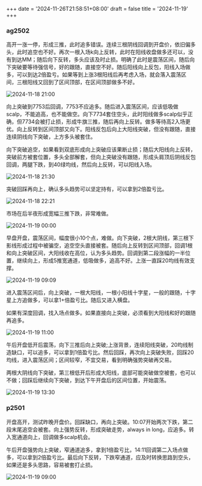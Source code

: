 +++
date = '2024-11-26T21:58:51+08:00'
draft = false
title = '2024-11-19'
+++

### ag2502

高开一涨一停，形成三推，此时追多错误。连续三根阴线回调到开盘价，依旧偏多头，此时追空也不好。再次一根入场k向上反转，此时在阳线收盘做多还可以，没有到达MM；随后向下反转，多头应该及时止损。明确了此时是震荡区间，随后向下突破要等待强信号，好的跟随，直接空不好。随后阳线向上反包，阳线入场做多，可以到达2倍盈亏。如果等到上涨3根阳线后再考虑入场，就会落入震荡区间，三根阳线又回到了区间顶部，在区间顶部做多不好。

![2024-11-18 21:00](/images/2024-11-19-11-23-57.png)

向上突破到7753后回调，7753不应追多。随后进入震荡区间，应该低吸做scalp，不能追高，也不能做空。向下7734套住空头，此时阳线做多scalp似乎正确，但7734会被打止损，形成牛旗三推，随后再向上反转。做多等待高2入场更优。向上反转到区间顶部又向下。阳线反包后向上大阳线突破，但没有跟随，直接连续阴线向下突破，上方多头被套住。

向下突破追空，如果看到双底形成向上突破应该果断止损；随后大阳线向上反转，突破前方被套位置，多头全部解套，但向上突破没有跟随，形成头肩顶后阴线反包回调，两腿下跌，到40绿均线，然后向上反转，可以阳线入场。

![2024-11-18 21:30](/images/2024-11-19-11-46-36.png)

突破回踩再向上，确认多头趋势可以坚定持有，可以拿到2倍盈亏比。

![2024-11-18 22:21](/images/2024-11-19-12-01-27.png)

市场在后半夜形成宽幅三推下跌，非常难做。

![2024-11-19 00:00](/images/2024-11-19-12-04-19.png)

早盘开盘，震荡区间，幅度很小10个点，难做。向下突破，2根大阴线，第三根下影线形成过程中被骗空，追空空头直接被套。随后向上反转到区间顶部，回调1根和向上突破区间，大阳线收在高位，认为多头趋势。回调到第二段涨幅的一半位置，继续向上，形成5推宽通道，低吸做多，追高不好。上涨一直踩20均线有效支撑。

![2024-11-19 09:09](/images/2024-11-19-12-09-34.png)

进入震荡区间后，向上突破，一根大阳线，一根小阳线十字星，一般的跟随，十字星上方追做多，可以拿1+倍盈亏比。随后又进入横盘。

如果有深度回调，找入场点做多。如果直接向上突破，必须看到大阳线和好的跟随再追多。

![2024-11-19 11:00](/images/2024-11-19-12-15-12.png)

午后开盘低开后震荡，向下三推后向上突破;上涨背景，连续阳线突破，20均线制造缺口，可以追多，可以拿到1倍盈亏比。然后回踩，再次向上突破失败，回踩20均线，进入震荡区间；区间较窄，不宜交易，看到明确强势突破再交易。

两根大阴线向下突破，第三根低开后形成大阳线，底部可能突破做空被套，也可以不做；回踩后继续向下突破，到达下午开盘后的区间位置，开始震荡。

![2024-11-19 13:30](/images/2024-11-19-15-48-13.png)


### p2501

开盘高开，测试昨晚开盘价。回踩缺口，再向上突破。10:07开始两次下跌，第二段末尾追空会被套。向上强势反转，形成突破走势，always in long，应追多。转入宽通道向上，回调做多scalp机会。

午后开盘强势向上突破，窄通道追多，拿到1倍盈亏比，14:11回调第二入场点做多，可以拿到2倍盈亏比。最后向下反转，下跌窄通道，应及时转换思路到空头，如果还是多头思路，容易被套打止损。

![2024-11-19 09:00](/images/2024-11-19-15-58-44.png)
